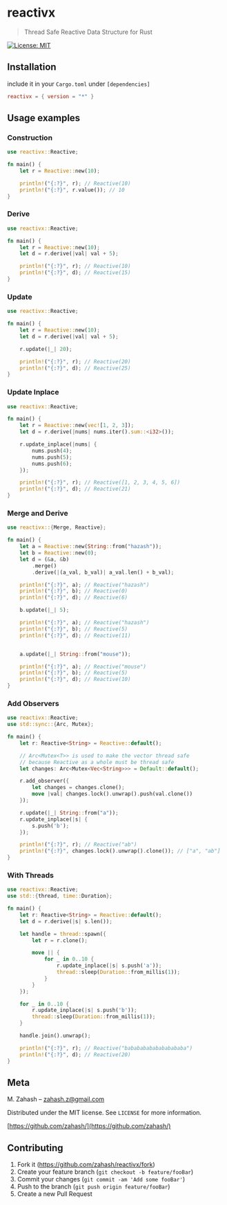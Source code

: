 # reactivx

> Thread Safe Reactive Data Structure for Rust

[![License: MIT](https://img.shields.io/badge/License-MIT-yellow.svg)](https://opensource.org/licenses/MIT)

## Installation

include it in your `Cargo.toml` under `[dependencies]`

```toml
reactivx = { version = "*" }
```

## Usage examples

### Construction

```rust
use reactivx::Reactive;

fn main() {
    let r = Reactive::new(10);

    println!("{:?}", r); // Reactive(10)
    println!("{:?}", r.value()); // 10
}
```

### Derive

```rust
use reactivx::Reactive;

fn main() {
    let r = Reactive::new(10);
    let d = r.derive(|val| val + 5);

    println!("{:?}", r); // Reactive(10)
    println!("{:?}", d); // Reactive(15)
}
```

### Update

```rust
use reactivx::Reactive;

fn main() {
    let r = Reactive::new(10);
    let d = r.derive(|val| val + 5);

    r.update(|_| 20);

    println!("{:?}", r); // Reactive(20)
    println!("{:?}", d); // Reactive(25)
}
```

### Update Inplace

```rust
use reactivx::Reactive;

fn main() {
    let r = Reactive::new(vec![1, 2, 3]);
    let d = r.derive(|nums| nums.iter().sum::<i32>());

    r.update_inplace(|nums| {
        nums.push(4);
        nums.push(5);
        nums.push(6);
    });

    println!("{:?}", r); // Reactive([1, 2, 3, 4, 5, 6])
    println!("{:?}", d); // Reactive(21)
}
```

### Merge and Derive

```rust
use reactivx::{Merge, Reactive};

fn main() {
    let a = Reactive::new(String::from("hazash"));
    let b = Reactive::new(0);
    let d = (&a, &b)
        .merge()
        .derive(|(a_val, b_val)| a_val.len() + b_val);

    println!("{:?}", a); // Reactive("hazash")
    println!("{:?}", b); // Reactive(0)
    println!("{:?}", d); // Reactive(6)

    b.update(|_| 5);

    println!("{:?}", a); // Reactive("hazash")
    println!("{:?}", b); // Reactive(5)
    println!("{:?}", d); // Reactive(11)


    a.update(|_| String::from("mouse"));

    println!("{:?}", a); // Reactive("mouse")
    println!("{:?}", b); // Reactive(5)
    println!("{:?}", d); // Reactive(10)
}
```

### Add Observers

```rust
use reactivx::Reactive;
use std::sync::{Arc, Mutex};

fn main() {
    let r: Reactive<String> = Reactive::default();

    // Arc<Mutex<T>> is used to make the vector thread safe
    // because Reactive as a whole must be thread safe
    let changes: Arc<Mutex<Vec<String>>> = Default::default();

    r.add_observer({
        let changes = changes.clone();
        move |val| changes.lock().unwrap().push(val.clone())
    });

    r.update(|_| String::from("a"));
    r.update_inplace(|s| {
        s.push('b');
    });

    println!("{:?}", r); // Reactive("ab")
    println!("{:?}", changes.lock().unwrap().clone()); // ["a", "ab"]
}
```

### With Threads

```rust
use reactivx::Reactive;
use std::{thread, time::Duration};

fn main() {
    let r: Reactive<String> = Reactive::default();
    let d = r.derive(|s| s.len());

    let handle = thread::spawn({
        let r = r.clone();

        move || {
            for _ in 0..10 {
                r.update_inplace(|s| s.push('a'));
                thread::sleep(Duration::from_millis(1));
            }
        }
    });

    for _ in 0..10 {
        r.update_inplace(|s| s.push('b'));
        thread::sleep(Duration::from_millis(1));
    }

    handle.join().unwrap();

    println!("{:?}", r); // Reactive("babababababababababa")
    println!("{:?}", d); // Reactive(20)
}
```

## Meta

M. Zahash – zahash.z@gmail.com

Distributed under the MIT license. See `LICENSE` for more information.

[https://github.com/zahash/](https://github.com/zahash/)

## Contributing

1. Fork it (<https://github.com/zahash/reactivx/fork>)
2. Create your feature branch (`git checkout -b feature/fooBar`)
3. Commit your changes (`git commit -am 'Add some fooBar'`)
4. Push to the branch (`git push origin feature/fooBar`)
5. Create a new Pull Request
